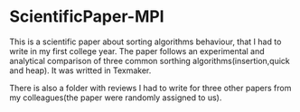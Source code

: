 # ScientificPaper-MPI
This is a scientific paper about sorting algorithms behaviour, that I had to write in my first college year. The paper follows an experimental and analytical comparison of three common sorthing algorithms(insertion,quick and heap). It was writted in Texmaker.

There is also a folder with reviews I had to write for three other papers from my colleagues(the paper were randomly assigned to us).
